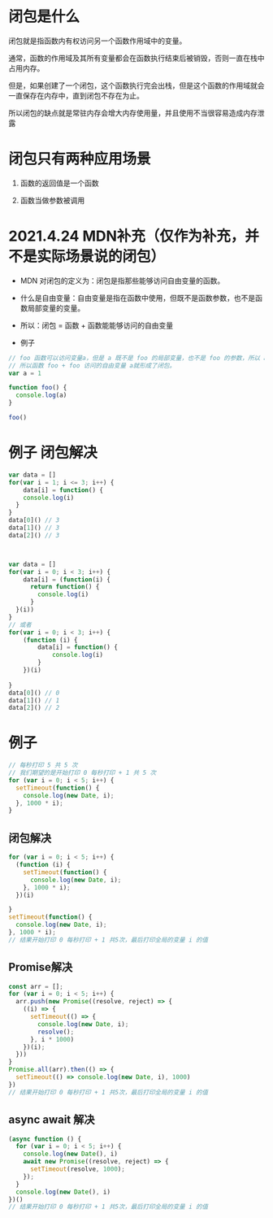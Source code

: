 # 闭包是什么

闭包就是指函数内有权访问另一个函数作用域中的变量。

通常，函数的作用域及其所有变量都会在函数执行结束后被销毁，否则一直在栈中占用内存。

但是，如果创建了一个闭包，这个函数执行完会出栈，但是这个函数的作用域就会一直保存在内存中，直到闭包不存在为止。

所以闭包的缺点就是常驻内存会增大内存使用量，并且使用不当很容易造成内存泄露



# 闭包只有两种应用场景

1. 函数的返回值是一个函数

2. 函数当做参数被调用




# 2021.4.24 MDN补充（仅作为补充，并不是实际场景说的闭包）

+ MDN 对闭包的定义为：闭包是指那些能够访问自由变量的函数。


+ 什么是自由变量：自由变量是指在函数中使用，但既不是函数参数，也不是函数局部变量的变量。


+ 所以：闭包 = 函数 + 函数能能够访问的自由变量


+ 例子

```js
// foo 函数可以访问变量a，但是 a 既不是 foo 的局部变量，也不是 foo 的参数，所以 a 是自由变量
// 所以函数 foo + foo 访问的自由变量 a就形成了闭包。
var a = 1

function foo() {
  console.log(a)
}

foo()
```



# 例子 闭包解决

```js
var data = []
for(var i = 1; i <= 3; i++) {
	data[i] = function() {
    console.log(i)
  }
}
data[0]() // 3
data[1]() // 3
data[2]() // 3



var data = []
for(var i = 0; i < 3; i++) {
    data[i] = (function(i) {
      return function() {
        console.log(i)
      }
  }(i))
}
// 或者
for(var i = 0; i < 3; i++) {
    (function (i) {
        data[i] = function() {
            console.log(i)
        }
    })(i)
    
}
data[0]() // 0
data[1]() // 1
data[2]() // 2
```



# 例子
```js
// 每秒打印 5 共 5 次
// 我们期望的是开始打印 0 每秒打印 + 1 共 5 次
for (var i = 0; i < 5; i++) {
  setTimeout(function() {
    console.log(new Date, i);
  }, 1000 * i);
}
```

## 闭包解决
```js
for (var i = 0; i < 5; i++) {
  (function (i) {
    setTimeout(function() {
      console.log(new Date, i);
    }, 1000 * i);
  })(i)

}
setTimeout(function() {
  console.log(new Date, i);
}, 1000 * i);
// 结果开始打印 0 每秒打印 + 1 共5次，最后打印全局的变量 i 的值
```






## Promise解决
```js
const arr = [];
for (var i = 0; i < 5; i++) {
  arr.push(new Promise((resolve, reject) => {
    ((i) => {
      setTimeout(() => {
        console.log(new Date, i);
        resolve();
      }, i * 1000)
    })(i);
  }))
}
Promise.all(arr).then(() => {
  setTimeout(() => console.log(new Date, i), 1000)
})
// 结果开始打印 0 每秒打印 + 1 共5次，最后打印全局的变量 i 的值
```

## async await 解决
```js
(async function () {
  for (var i = 0; i < 5; i++) {
    console.log(new Date(), i)
    await new Promise((resolve, reject) => {
      setTimeout(resolve, 1000);
    });
  }
  console.log(new Date(), i)
})()
// 结果开始打印 0 每秒打印 + 1 共5次，最后打印全局的变量 i 的值
```
